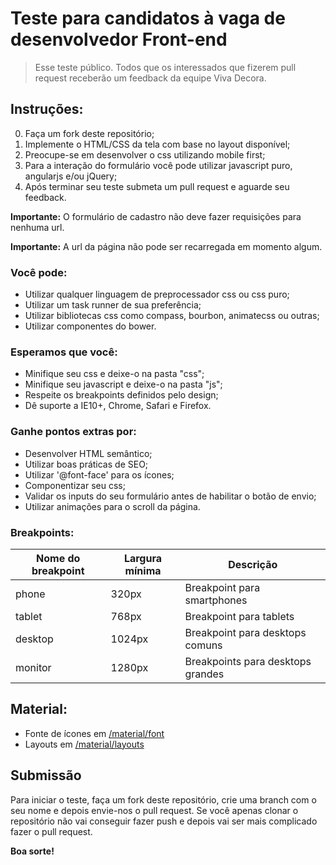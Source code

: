 # Teste para candidatos à vaga de desenvolvedor Front-end

> Esse teste público. Todos que os interessados que fizerem pull request receberão um feedback da equipe Viva Decora.

## Instruções:

0. Faça um fork deste repositório;
1. Implemente o HTML/CSS da tela com base no layout disponível;
2. Preocupe-se em desenvolver o css utilizando mobile first;
3. Para a interação do formulário você pode utilizar javascript puro, angularjs e/ou jQuery;
4. Após terminar seu teste submeta um pull request e aguarde seu feedback.

**Importante:** O formulário de cadastro não deve fazer requisições para nenhuma url.

**Importante:** A url da página não pode ser recarregada em momento algum.

### Você pode:

* Utilizar qualquer linguagem de preprocessador css ou css puro;
* Utilizar um task runner de sua preferência;
* Utilizar bibliotecas css como compass, bourbon, animatecss ou outras;
* Utilizar componentes do bower.

### Esperamos que você:

* Minifique seu css e deixe-o na pasta "css";
* Minifique seu javascript e deixe-o na pasta "js";
* Respeite os breakpoints definidos pelo design;
* Dê suporte a IE10+, Chrome, Safari e Firefox.

### Ganhe pontos extras por:

* Desenvolver HTML semântico;
* Utilizar boas práticas de SEO;
* Utilizar '@font-face' para os ícones;
* Componentizar seu css;
* Validar os inputs do seu formulário antes de habilitar o botão de envio;
* Utilizar animações para o scroll da página.

### Breakpoints:

| Nome do breakpoint | Largura mínima | Descrição                         |
|--------------------|----------------|-----------------------------------|
| phone              | 320px          | Breakpoint para smartphones       |
| tablet             | 768px          | Breakpoint para tablets           |
| desktop            | 1024px         | Breakpoint para desktops comuns   |
| monitor            | 1280px         | Breakpoints para desktops grandes |


## Material:

* Fonte de ícones em [/material/font](/material/font)
* Layouts em [/material/layouts](/material/layouts)

## Submissão

Para iniciar o teste, faça um fork deste repositório, crie uma branch com o seu nome e depois envie-nos o pull request. 
Se você apenas clonar o repositório não vai conseguir fazer push e depois vai ser mais complicado fazer o pull request.

**Boa sorte!**
